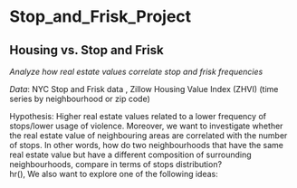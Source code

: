 # Stop_and_Frisk_Project

## Housing vs. Stop and Frisk

*Analyze how real estate values correlate stop and frisk frequencies*  

*Data*: NYC Stop and Frisk data , Zillow Housing Value Index (ZHVI)  (time series by neighbourhood or zip code)  

Hypothesis: Higher real estate values related to a lower frequency of stops/lower usage of violence. Moreover, we want to investigate whether the real estate value of neighbouring areas are correlated with the number of stops. In other words, how do two neighbourhoods that have the same real estate value but have a different composition of surrounding neighbourhoods, compare in terms of stops distribution?   
hr(),
We also want to explore one of the following ideas: